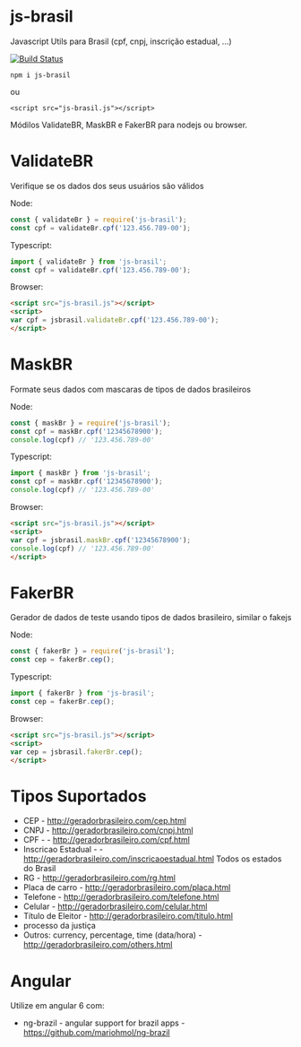 # js-brasil

Javascript Utils para Brasil (cpf, cnpj, inscrição estadual,  ...)


[![Build Status](https://travis-ci.org/mariohmol/js-brasil.svg?branch=master)](https://travis-ci.org/mariohmol/js-brasil)


`npm i js-brasil` 

 ou 

`<script src="js-brasil.js"></script>`

Módilos ValidateBR, MaskBR e FakerBR para nodejs ou browser.

# ValidateBR

Verifique se os dados dos seus usuários são válidos

Node:
```js
const { validateBr } = require('js-brasil');
const cpf = validateBr.cpf('123.456.789-00');
```

Typescript:
```ts
import { validateBr } from 'js-brasil';
const cpf = validateBr.cpf('123.456.789-00');
```

Browser:
```html
<script src="js-brasil.js"></script>
<script>
var cpf = jsbrasil.validateBr.cpf('123.456.789-00');
</script>  
```


# MaskBR

Formate seus dados com mascaras de tipos de dados brasileiros

Node:
```js
const { maskBr } = require('js-brasil');
const cpf = maskBr.cpf('12345678900'); 
console.log(cpf) // '123.456.789-00'
```

Typescript:
```ts
import { maskBr } from 'js-brasil';
const cpf = maskBr.cpf('12345678900'); 
console.log(cpf) // '123.456.789-00'
```

Browser:
```html
<script src="js-brasil.js"></script>
<script>
var cpf = jsbrasil.maskBr.cpf('12345678900'); 
console.log(cpf) // '123.456.789-00'
</script>  
```




# FakerBR

Gerador de dados de teste usando tipos de dados brasileiro, similar o fakejs

Node:
```js
const { fakerBr } = require('js-brasil');
const cep = fakerBr.cep();
```

Typescript:
```ts
import { fakerBr } from 'js-brasil';
const cep = fakerBr.cep();
```

Browser:
```html
<script src="js-brasil.js"></script>
<script>
var cep = jsbrasil.fakerBr.cep();
</script>  
```

# Tipos Suportados

* CEP - http://geradorbrasileiro.com/cep.html
* CNPJ - http://geradorbrasileiro.com/cnpj.html
* CPF -  - http://geradorbrasileiro.com/cpf.html
* Inscricao Estadual -  - http://geradorbrasileiro.com/inscricaoestadual.html Todos os estados do Brasil
* RG  - http://geradorbrasileiro.com/rg.html
* Placa de carro - http://geradorbrasileiro.com/placa.html
* Telefone  - http://geradorbrasileiro.com/telefone.html
* Celular - http://geradorbrasileiro.com/celular.html
* Título de Eleitor  - http://geradorbrasileiro.com/titulo.html
* processo da justiça
* Outros: currency, percentage, time (data/hora) - http://geradorbrasileiro.com/others.html


# Angular 

Utilize em angular 6 com: 

* ng-brazil - angular support for brazil apps -  https://github.com/mariohmol/ng-brazil

